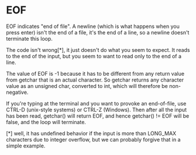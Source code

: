 # EOF
EOF indicates "end of file". A newline (which is what happens when you press enter) isn't the end of a file, it's the end of a line, so a newline doesn't terminate this loop.

The code isn't wrong[*], it just doesn't do what you seem to expect. It reads to the end of the input, but you seem to want to read only to the end of a line.

The value of EOF is -1 because it has to be different from any return value from getchar that is an actual character. So getchar returns any character value as an unsigned char, converted to int, which will therefore be non-negative.

If you're typing at the terminal and you want to provoke an end-of-file, use CTRL-D (unix-style systems) or CTRL-Z (Windows). Then after all the input has been read, getchar() will return EOF, and hence getchar() != EOF will be false, and the loop will terminate.

[*] well, it has undefined behavior if the input is more than LONG_MAX characters due to integer overflow, but we can probably forgive that in a simple example.


